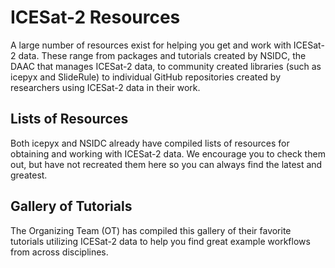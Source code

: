 # ICESat-2 Resources

A large number of resources exist for helping you get and work with ICESat-2 data.
These range from packages and tutorials created by NSIDC, the DAAC that manages ICESat-2 data,
to community created libraries (such as icepyx and SlideRule) to individual GitHub repositories
created by researchers using ICESat-2 data in their work.

## Lists of Resources
Both icepyx and NSIDC already have compiled lists of resources for obtaining and working with ICESat-2 data.
We encourage you to check them out, but have not recreated them here so you can always find the latest and greatest.

## Gallery of Tutorials
The Organizing Team (OT) has compiled this gallery of their favorite tutorials utilizing ICESat-2 data to help you find great example workflows from across disciplines.

```{include} gallery.txt
```